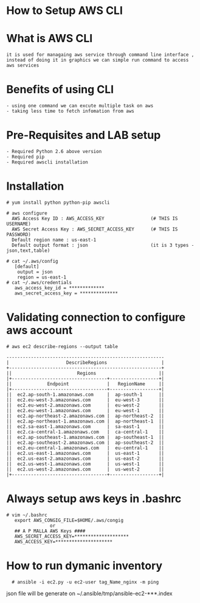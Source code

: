# How to Setup AWS CLI

# What is AWS CLI
    it is used for managaing aws service through command line interface , instead of doing it in graphics we can simple run command to access aws services
    
# Benefits of using CLI
    - using one command we can excute multiple task on aws 
    - taking less time to fetch infomation from aws
# Pre-Requisites and LAB setup
    - Required Python 2.6 above version 
    - Required pip
    - Required awscli installation
# Installation
    # yum install python python-pip awscli
    
    # aws configure
      AWS Access Key ID : AWS_ACCESS_KEY                 (# THIS IS USERNAME)
      AWS Secret Access Key : AWS_SECRET_ACCESS_KEY      (# THIS IS PASSWORD)
      Default region name : us-east-1
      Default output format : json                       (it is 3 types - json,text,table)

    # cat ~/.aws/config
       [default]
        output = json
        region = us-east-1
    # cat ~/.aws/credentials
       aws_access_key_id = *************
       aws_secret_access_key = **************
       
 # Validating connection to configure aws account
    # aws ec2 describe-regions --output table
    
    ----------------------------------------------------------
    |                     DescribeRegions                    |
    +--------------------------------------------------------+
    ||                        Regions                       ||
    |+-----------------------------------+------------------+|
    ||             Endpoint              |   RegionName     ||
    |+-----------------------------------+------------------+|
    ||  ec2.ap-south-1.amazonaws.com     |  ap-south-1      ||
    ||  ec2.eu-west-3.amazonaws.com      |  eu-west-3       ||
    ||  ec2.eu-west-2.amazonaws.com      |  eu-west-2       ||
    ||  ec2.eu-west-1.amazonaws.com      |  eu-west-1       ||
    ||  ec2.ap-northeast-2.amazonaws.com |  ap-northeast-2  ||
    ||  ec2.ap-northeast-1.amazonaws.com |  ap-northeast-1  ||
    ||  ec2.sa-east-1.amazonaws.com      |  sa-east-1       ||
    ||  ec2.ca-central-1.amazonaws.com   |  ca-central-1    ||
    ||  ec2.ap-southeast-1.amazonaws.com |  ap-southeast-1  ||
    ||  ec2.ap-southeast-2.amazonaws.com |  ap-southeast-2  ||
    ||  ec2.eu-central-1.amazonaws.com   |  eu-central-1    ||
    ||  ec2.us-east-1.amazonaws.com      |  us-east-1       ||
    ||  ec2.us-east-2.amazonaws.com      |  us-east-2       ||
    ||  ec2.us-west-1.amazonaws.com      |  us-west-1       ||
    ||  ec2.us-west-2.amazonaws.com      |  us-west-2       ||
    |+-----------------------------------+------------------+|
# Always setup aws keys in .bashrc
    # vim ~/.bashrc
       export AWS_CONGIG_FILE=$HOME/.aws/congig
                    or
       ## A P MALLA AWS Keys ####
       AWS_SECRET_ACCESS_KEY=********************
       AWS_ACCESS_KEY=*********************
             
# How to run dymanic inventory 
  
      # ansible -i ec2.py -u ec2-user tag_Name_nginx -m ping
   
  json file will be generate on ~/.ansible/tmp/ansible-ec2-***.index
      

      
